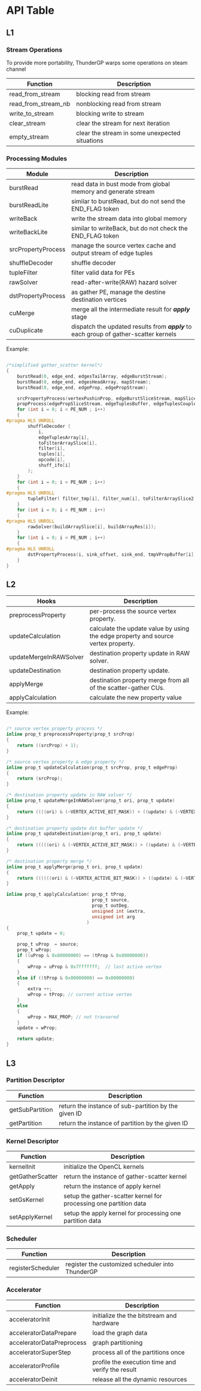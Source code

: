 
# API Table

## L1 
### Stream Operations
To provide more portability, ThunderGP warps some operations on steam channel

| Function  | Description  |
|-----------|--------------|
| read_from_stream    |  blocking read from stream   |
| read_from_stream_nb | nonblocking read from stream |
| write_to_stream     |  blocking write to stream    |
| clear_stream        |  clear the stream for next iteration |
| empty_stream        |  clear the stream in some unexpected situations |

### Processing Modules
| Module    | Description  |
|-----------|--------------|
| burstRead | read data in bust mode from global memory and generate stream |
|burstReadLite|similar to burstRead, but do not send the END_FLAG token|
| writeBack | write the stream data into global memory |
|writeBackLite| similar to writeBack, but do not check the END_FLAG token|
| srcPropertyProcess | manage the source vertex cache and output stream of edge tuples|
| shuffleDecoder   | shuffle decoder |
| tupleFilter  | filter valid data for PEs  |
| rawSolver  | read-after-write(RAW) hazard solver |
| dstPropertyProcess | as gather PE, manage the destine destination vertices    |
|  cuMerge         | merge all the intermediate result for ***apply*** stage               |
| cuDuplicate | dispatch the updated results from ***apply*** to each group of gather-scatter kernels |

Example:

```c

/*simplified gather_scatter kernel*/
{
    burstRead(0, edge_end, edgesTailArray, edgeBurstStream);
    burstRead(0, edge_end, edgesHeadArray, mapStream);
    burstRead(0, edge_end, edgeProp, edgePropStream);

    srcPropertyProcess(vertexPushinProp, edgeBurstSliceStream, mapSliceStream, edgeTuplesBuffer);
    propProcess(edgePropSliceStream, edgeTuplesBuffer, edgeTuplesCoupled);
    for (int i = 0; i < PE_NUM ; i++)
    {
#pragma HLS UNROLL
        shuffleDecoder (
            i,
            edgeTuplesArray[i],
            toFilterArraySlice[i],
            filter[i],
            tuples[i],
            opcode[i],
            shuff_ifo[i]
        );
    }
    for (int i = 0; i < PE_NUM ; i++)
    {
#pragma HLS UNROLL
        tupleFilter( filter_tmp[i], filter_num[i], toFilterArraySlice2[i], buildArray[i]);
    }
    for (int i = 0; i < PE_NUM ; i++)
    {
#pragma HLS UNROLL
        rawSolver(buildArraySlice[i], buildArrayRes[i]);
    }
    for (int i = 0; i < PE_NUM ; i++)
    {
#pragma HLS UNROLL
        dstPropertyProcess(i, sink_offset, sink_end, tmpVPropBuffer[i], buildArrayRes[i], writeArrayLayer1[i]);
    }
}
```
## L2
| Hooks    | Description  |
|-----------|--------------|
| preprocessProperty | per-process the source vertex property. |
| updateCalculation | calculate the update value by using the edge property and source vertex property.  |
| updateMergeInRAWSolver | destination property update in RAW solver. | 
| updateDestination | destination property update. | 
| applyMerge | destination property merge from all of the scatter-gather CUs. | 
| applyCalculation | calculate the new property value |



Example:

```c

/* source vertex property process */
inline prop_t preprocessProperty(prop_t srcProp)
{
    return ((srcProp) + 1);
}

/* source vertex property & edge property */
inline prop_t updateCalculation(prop_t srcProp, prop_t edgeProp)
{
    return (srcProp);
}

/* destination property update in RAW solver */
inline prop_t updateMergeInRAWSolver(prop_t ori, prop_t update)
{
    return ((((ori) & (~VERTEX_ACTIVE_BIT_MASK)) > ((update) & (~VERTEX_ACTIVE_BIT_MASK))) ? (update) : (ori));
}

/* destination property update dst buffer update */
inline prop_t updateDestination(prop_t ori, prop_t update)
{
    return (((((ori) & (~VERTEX_ACTIVE_BIT_MASK)) > ((update) & (~VERTEX_ACTIVE_BIT_MASK))) || (ori == 0x0)) ? (update) : (ori));
}

/* destination property merge */
inline prop_t applyMerge(prop_t ori, prop_t update)
{
    return ((((((ori) & (~VERTEX_ACTIVE_BIT_MASK)) > ((update) & (~VERTEX_ACTIVE_BIT_MASK))) && (update != 0)) || (ori == 0x0)) ? (update) : (ori));
}

inline prop_t applyCalculation( prop_t tProp,
                                prop_t source,
                                prop_t outDeg,
                                unsigned int &extra,
                                unsigned int arg
                              )
{
    prop_t update = 0;

    prop_t uProp  = source;
    prop_t wProp;
    if ((uProp & 0x80000000) == (tProp & 0x80000000))
    {
        wProp = uProp & 0x7fffffff;  // last active vertex
    }
    else if ((tProp & 0x80000000) == 0x80000000)
    {
        extra ++;
        wProp = tProp; // current active vertex
    }
    else
    {
        wProp = MAX_PROP; // not travsered
    }
    update = wProp;

    return update;
}
```

## L3

### Partition Descriptor

| Function  | Description  |
|-----------|--------------|
| getSubPartition    | return the instance of sub-partition by the given ID   |
| getPartition |  return the instance of partition by the given ID   |

### Kernel Descriptor

| Function  | Description  |
|-----------|--------------|
| kernelInit    | initialize the OpenCL kernels  |
| getGatherScatter |  return the instance of gather-scatter kernel  |
|getApply|  return the instance of apply kernel |
|setGsKernel| setup the gather-scatter kernel for processing one partition data |
|setApplyKernel| setup the apply kernel for processing one partition data|


### Scheduler

| Function  | Description  |
|-----------|--------------|
|registerScheduler  | register the customized scheduler into ThunderGP |


### Accelerator


| Function  | Description  |
|-----------|--------------|
|acceleratorInit  | initialize the the bitstream and hardware|
|acceleratorDataPrepare  | load the graph data |
|acceleratorDataPreprocess  | graph partitioning |
|acceleratorSuperStep  | process all of the partitions once |
|acceleratorProfile  | profile the execution time and verify the result |
|acceleratorDeinit  | release all the dynamic resources |

